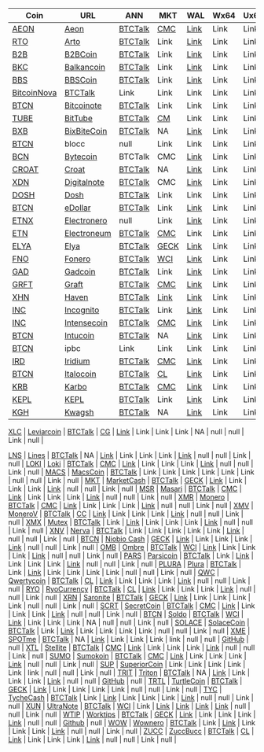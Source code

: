 |  **Coin** | **URL** | **ANN** | **MKT** | **WAL** | **Wx64** | **Ux64** | **Mx64** | **EXP** | **ALG** | **Miner** | **AScripts** | **Git** |
 |  ------ | ------ | ------ | ------ | ------ | ------ | ------ | ------ | ------ | ------ | ------ | ------ | ------ |
[AEON](https://github.com/aeugenegray/cryptonote-coins-list/tree/master/aeon) | [Aeon](http://www.aeon.cash/) | [BTCTalk](https://bitcointalk.org/index.php?topic=641696.0) | [CMC](https://coinmarketcap.com/currencies/aeon/) | [Link](https://www.aeon.cash/#downloads) | Link | Link | Link | [Link](http://chainradar.com/aeon/blocks) | null | null | [GitHub](https://github.com/aeugenegray/xmr-stak-aeon.git) | null |[XAO](https://github.com/aeugenegray/cryptonote-coins-list/tree/master/alloy) | [Alloy](https://alloyproject.org/) | [BTCTalk](https://bitcointalk.org/index.php?topic=2676887.0) | Link | [Link](https://alloyproject.org/#wallet) | Link | Link | Link | Link | null | null | Link | null |
[RTO](https://github.com/aeugenegray/cryptonote-coins-list/tree/master/arto) | [Arto](https://www.arto.cash/) | [BTCTalk](https://bitcointalk.org/index.php?topic=2932583.0) | Link | [Link](https://www.arto.cash/#download) | Link | Link | Link | Link | null | null | Link | null |
[B2B](https://github.com/aeugenegray/cryptonote-coins-list/tree/master/b2bcoin) | [B2BCoin](https://b2bcoin.xyz/) | [BTCTalk](https://bitcointalk.org/index.php?topic=98163.0) | Link | [Link](https://b2bcoin.xyz/#download) | Link | Link | Link | Link | null | null | Link | null |
[BKC](https://github.com/aeugenegray/cryptonote-coins-list/tree/master/balkancoin) | [Balkancoin](https://www.balkancoin.org/) | [BTCTalk](https://bitcointalk.org/index.php?topic=28234.0) | Link | [Link](https://www.balkancoin.org/downloads/) | Link | Link | Link | Link | null | null | Link | null |
[BBS](https://github.com/aeugenegray/cryptonote-coins-list/tree/master/bbscoin) | [BBSCoin](https://bbscoin.xyz/) | [BTCTalk](https://bitcointalk.org/index.php?topic=2861067.0) | Link | [Link](https://bbscoin.xyz/download/#downloads) | Link | Link | Link | Link | null | null | Link | null | NA |
[BitcoinNova](http://bitcoinn.biz/) | [BTCTalk](https://bitcointalk.org/index.php?topic=2309303.0) | Link | Link | Link | Link | Link | Link | null | null | Link | null |
[BTCN](https://github.com/aeugenegray/cryptonote-coins-list/tree/master/bitcoinote) | [Bitcoinote](http://www.bitcoinote.org/) | [BTCTalk](https://bitcointalk.org/index.php?topic=2660296.0) | Link | Link | Link | Link | Link | Link | null | null | Link | null |
[TUBE](https://github.com/aeugenegray/cryptonote-coins-list/tree/master/bittube) | [BitTube](https://coin.bit.tube/) | [BTCTalk](https://bitcointalk.org/index.php?topic=2856278.0) | [CM](https://coinmarketcap.com/currencies/bit-tube/) | Link | Link | Link | Link | Link | null | null | Link | null |
[BXB](https://github.com/aeugenegray/cryptonote-coins-list/tree/master/bixbitecoin) | [BixBiteCoin](https://bixbite.pro/) | [BTCTalk](https://bitcointalk.org/index.php?topic=3443277.0) | NA | [Link](https://bixbite.pro/#download) | Link | Link | Link | [Link](http://explorer.bixbite.pro/) | null | null | Link | null |
[BTCN](https://github.com/aeugenegray/cryptonote-coins-list/tree/master/blocc) | blocc | null | Link | Link | Link | Link | Link | Link | null | null | Link | null| 
[BCN](https://github.com/aeugenegray/cryptonote-coins-list/tree/master/bytecoin) | [Bytecoin](https://www.google.com/url?sa=t&rct=j&q=&esrc=s&source=web&cd=2&cad=rja&uact=8&ved=0ahUKEwipu4W3j8jbAhVnl1QKHd9CC3UQFgg9MAE&url=https%3A%2F%2Fbytecoin.org%2F&usg=AOvVaw2A2G0mFi3etnsJNATevwm1) | BTCTalk | CMC  | [Link](https://www.google.com/url?sa=t&rct=j&q=&esrc=s&source=web&cd=1&cad=rja&uact=8&ved=0ahUKEwif_I_0j8jbAhVrrFQKHWynAU8QFggpMAA&url=https%3A%2F%2Fbytecoin.org%2Fdownloads&usg=AOvVaw2UxlZBr-UCzkFVMQdil7w7) | Link | Link | Link | [Link](https://www.google.com/url?sa=t&rct=j&q=&esrc=s&source=web&cd=1&cad=rja&uact=8&ved=0ahUKEwjLmfn8j8jbAhUJiFQKHa1MDhMQFggpMAA&url=https%3A%2F%2Fchainradar.com%2F&usg=AOvVaw1DTxfk57TE4BeObsNqUcqv) | null | null | Link | null |
[CROAT](https://github.com/aeugenegray/cryptonote-coins-list/tree/master/croat) | [Croat](http://croat.cat/) | [BTCTalk](https://bitcointalk.org/index.php?topic=02443.0) | NA | [Link](http://croat.cat/#downloads) | Link | Link | Link | [Link](http://8..71.1/) | null | null | Link | null |
[XDN](https://github.com/aeugenegray/cryptonote-coins-list/tree/master/digitalnote) | [Digitalnote](http://www.digitalnote.biz/) | [BTCTalk](https://bitcointalk.org/index.php?topic=1082745.0) | CMC  | [Link](https://digitalnote.biz/#download) | Link | Link | Link | [Link](http://chainradar.com/xdn/blocks) | null | null | Link | null[DCY](https://github.com/aeugenegray/cryptonote-coins-list/tree/master/dinastycoin) | [Dinastycoin](http://www.dinastycoin.com/en/) | null | [WCI](https://worldcoinindex.com/it/moneta/dinastycoin) | [Link](https://github.com/dinastyoffreedom/dinastycoin/releases) | Link | Link | Link | Link | null | null | Link | null |
[DOSH](https://github.com/aeugenegray/cryptonote-coins-list/tree/master/dosh) | [Dosh](http://getdosh.org/) | [BTCTalk](https://bitcointalk.org/index.php?topic=2958573.0) | Link | Link | Link | Link | Link | [Link](https://dosh-explorer.github.io/) | null | null | Link | null |
[BTCN](https://github.com/aeugenegray/cryptonote-coins-list/tree/master/edollar) | [eDollar](https://edollar.cash) | [BTCTalk](https://bitcointalk.org/index.php?topic=26436.0) | Link | [Link](https://edollar.cash/#download) | Link | Link | Link | [Link](https://explorer.edollar.cash/) | null | null | Link | null |
[ETNX](https://github.com/aeugenegray/cryptonote-coins-list/tree/master/electronero) | [Electronero](https://electronero.org) | null | Link | [Link](https://github.com/electronero/electronero/releases) | Link | Link | Link | Link | null | null | Link | null |
[ETN](https://github.com/aeugenegray/cryptonote-coins-list/tree/master/electroneum) | [Electroneum](http://electroneum.com/) | [BTCTalk](https://bitcointalk.org/index.php?topic=2353282.0) | [CMC](https://coinmarketcap.com/currencies/electroneum/) | Link | Link | Link | Link | [Link](https://blockexplorer.electroneum.com/) | null | null | Link | null |
[ELYA](https://github.com/aeugenegray/cryptonote-coins-list/tree/master/elya) | [Elya](https://elyatel.com) | [BTCTalk](https://bitcointalk.org/index.php?topic=31732.0) | [GECK](https://www.coingecko.com/en/coins/elya) | [Link](https://github.com/elyacoin/elyacoinwallet/releases) | Link | Link | Link | [Link](https://explorer.coolbits.io/elya/) | null | null | Link | null |
[FNO](https://github.com/aeugenegray/cryptonote-coins-list/tree/master/fonero) | [Fonero](https://fonero.org) | [BTCTalk](https://bitcointalk.org/index.php?topic=3109546) | [WCI](https://www.worldcoinindex.com/coin/fonero) | [Link](https://fonero.org/#downloads) | Link | Link | Link | [Link](http://blocks.fonero.org/) | null | null | Link | null |
[GAD](https://github.com/aeugenegray/cryptonote-coins-list/tree/master/gadcoin) | [Gadcoin](https://www.gadcoin.com.br/) | [BTCTalk](https://bitcointalk.org/index.php?topic=3339476.0) | Link | [Link](https://github.com/douglashipocreme/gadcoinwallet/releases) | Link | Link | Link | [Link](https://blockchain.gadcoin.com.br/) | null | null | Link | null |
[GRFT](https://github.com/aeugenegray/cryptonote-coins-list/tree/master/graft) | [Graft](https://www.graft.network/) | [BTCTalk](https://bitcointalk.org/index.php?topic=158) | [CMC](https://coinmarketcap.com/currencies/graft/) | [Link](https://itunes.apple.com/us/app/graft-cryptopay-wallet/id13544238?mt=8) | Link | Link | Link | [Link](https://blockexplorer.graft.network/) | null | null | Link | null |
[XHN](https://github.com/aeugenegray/cryptonote-coins-list/tree/master/haven) | [Haven](https://havenprotocol.com/) | [BTCTalk](https://bitcointalk.org/index.php?topic=2989487) | [Link](https://coinmarketcap.com/currencies/haven-protocol/) | [Link](https://havenprotocol.com/) | Link | Link | Link | [Link](https://explorer.havenprotocol.com/) | null | null | Link | null |
[INC](https://github.com/aeugenegray/cryptonote-coins-list/tree/master/incognito) | [Incognito](http://inc.ognito.org/) | [BTCTalk](https://bitcointalk.org/index.php?topic=3276900.0) | Link | [Link](https://github.com/incognito-currency/incognito-gui/releases) | Link | Link | Link | [Link](http://incognitoexplorer.ml/) | null | null | Link | null |
[INC](https://github.com/aeugenegray/cryptonote-coins-list/tree/master/intensecoin) | [Intensecoin](https://intensecoin.com) | [BTCTalk](https://bitcointalk.org/index.php?topic=2989487.0) | [CMC](https://coinmarketcap.com/currencies/intensecoin/) | [Link](https://intensecoin.com/#download) | Link | Link | Link | [Link](http://intensecoin.com/explorer) | null | null | Link | null |
[BTCN](https://github.com/aeugenegray/cryptonote-coins-list/tree/master/intucoin) | [Intucoin](http://intucoin.com) | [BTCTalk](https://bitcointalk.org/index.php?topic=3394028.0) | NA | [Link](http://intucoin.com/download.php) | Link | Link | Link | [Link](http://explorer.intucoin.com/) | null | null | Link | null |
[BTCN](https://github.com/aeugenegray/cryptonote-coins-list/tree/master/ipbc) | ipbc  | Link | Link | Link | Link | Link | Link | null | null | Link | null |
[IRD](https://github.com/aeugenegray/cryptonote-coins-list/tree/master/iridium) | [Iridium](https://ird.cash) | [BTCTalk](https://bitcointalk.org/index.php?topic=2856278.0) | [CMC](https://coincodex.com/crypto/iridium/) | [Link](https://ird.cash/#custompage1) | Link | Link | Link | [Link](https://explorer.ird.cash/) | null | null | Link | null |
[BTCN](https://github.com/aeugenegray/cryptonote-coins-list/tree/master/italocoin) | [Italocoin](https://www.italocoin.com/) | [BTCTalk](https://bitcointalk.org/index.php?topic=31277.0) | [CL](https://coinlib.io/coin/ITA/Italocoin) | [Link](https://www.italocoin.com/#download) | Link | Link | Link | [Link](https://explorer.italocoin.com/) | null | null | Link | null |
[KRB](https://github.com/aeugenegray/cryptonote-coins-list/tree/master/karbo) | [Karbo](http://karbowanec.com/) | [BTCTalk](https://bitcointalk.org/index.php?topic=14947) | [CMC](https://coinmarketcap.com/currencies/karbo/) | [Link](https://karbo.io/download) | Link | Link | Link | [Link](http://explorer.karbowanec.com/en/) | null | null | Link | null |
[KEPL](https://github.com/aeugenegray/cryptonote-coins-list/tree/master/kepl) | [KEPL](http://www.kepl.org/) | [BTCTalk](https://bitcointalk.org/index.php?topic=32887.0) | Link | [Link](http://www.kepl.org/downloads/KEPL-Wallet-Win64-1.1.0.zip) | Link | Link | Link | [Link](http://explorer.kepl.org/) | null | null | Link | null |
[KGH](https://github.com/aeugenegray/cryptonote-coins-list/tree/master/kwagsh) | [Kwagsh](https://kwagsh.com) | [BTCTalk](https://bitcointalk.org/index.php?topic=34150.0) | NA  | [Link](https://github.com/kwash-dev/kwagsh-gui/releases) | Link | Link | Link  | NA | null | null | Link | null

[XLC](https://github.com/aeugenegray/cryptonote-coins-list/tree/master/leviarcoin) | [Leviarcoin](https://leviarcoin.org) | [BTCTalk](https://bitcointalk.org/index.php?topic=473) | [CG](https://www.coingecko.com/en/coins/leviarcoin/trading_exchanges) | [Link](https://leviarcoin.org/#WALLET) | Link | Link | Link  | NA | null | null | Link | null |

[LNS](https://github.com/aeugenegray/cryptonote-coins-list/tree/master/lines) | [Lines](https://lines.pw) | [BTCTalk](https://bitcointalk.org/index.php?topic=3162385.0) | NA | [Link](https://lines.pw/wallets/lines-gui_0.3.0.deb) | Link | Link | Link | [Link](https://explorer.lines.pw/) | null | null | Link | null |
[LOKI](https://github.com/aeugenegray/cryptonote-coins-list/tree/master/loki) | [Loki](https://loki.network/) | [BTCTalk](https://bitcointalk.org/index.php?topic=3016125.0) | [CMC](https://coinmarketcap.com/currencies/loki/) | [Link](https://github.com/Loki-project) | Link | Link | Link | [Link](https://lokiblocks.com/) | null | null | Link | null |
[MACS](https://github.com/aeugenegray/cryptonote-coins-list/tree/master/macscoin) | [MacsCoin](https://macscoin.site/) | [BTCTalk](https://bitcointalk.org/index.php?topic=42456.0) | Link | Link | Link | Link | Link | Link | null | null | Link | null |
[MKT](https://github.com/aeugenegray/cryptonote-coins-list/tree/master/marketcash) | [MarketCash](http://marketcash.io) | [BTCTalk](https://bitcointalk.org/index.php?topic=304.0) | [GECK](https://www.coingecko.com/en/coins/marketcash) | [Link](http://marketcash.io/#wallet) | Link | Link | Link | [Link](http://explorer.marketcash.io/) | null | null | Link | null |
[MSR](https://github.com/aeugenegray/cryptonote-coins-list/tree/master/masari) | [Masari](https://getmasari.org/) | [BTCTalk](https://bitcointalk.org/index.php?topic=59114.0) | [CMC](https://coinmarketcap.com/currencies/masari/) | [Link](https://getmasari.org/#downloads) | Link | Link | Link | [Link](https://msrchain.net/) | null | null | Link | null |
[XMR](https://github.com/aeugenegray/cryptonote-coins-list/tree/master/monero) | [Monero](https://getmonero.org) | [BTCTalk](https://bitcointalk.org/index.php?topic=583449.0) | [CMC](https://coinmarketcap.com/currencies/monero/) | [Link](https://getmonero.org/downloads/) | Link | Link | Link | [Link](http://moneroblocks.info/) | null | null | Link | null |
[XMV](https://github.com/aeugenegray/cryptonote-coins-list/tree/master/monerov) | [MoneroV](https://monerov.org) | [BTCTalk](https://bitcointalk.org/index.php?topic=2947912.0) | [CC](https://coincodex.com/crypto/monerov/) | [Link](https://monerov.org) | Link | Link | Link | [Link](https://monerovexplorer.com/) | null | null | Link | null |
[XMX](https://github.com/aeugenegray/cryptonote-coins-list/tree/master/mutex) | [Mutex](http://mutexcurrency.io/) | [BTCTalk](http://explorer.mutexcurrency.io:8081/) | Link | [Link](https://github.com/MutexProject) | Link | Link | Link | [Link](http://explorer.mutexcurrency.io:8081/) | null | null | Link | null |
[XNV](https://github.com/aeugenegray/cryptonote-coins-list/tree/master/nerva) | [Nerva](http://getnerva.org) | [BTCTalk](https://bitcointalk.org/index.php?topic=3464367.0) | Link | Link | Link | Link | Link | [Link](http://explorer.getnerva.org/) | null | null | Link | null |
[BTCN](https://github.com/aeugenegray/cryptonote-coins-list/tree/master/niobiobash) | [Niobio Cash](https://niobiocash.org/en/) | [GECK](https://www.coingecko.com/en/coins/niobio-cash) | [Link](https://github.com/niobio-cash/Downloads/releases) | Link | Link | Link | [Link](https://niobiocash.org/en/#block-explorer) | null | null | Link | null |
[OMB](https://github.com/aeugenegray/cryptonote-coins-list/tree/master/ombre) | [Ombre](https://www.ombre.io/) | [BTCTalk](https://bitcointalk.org/index.php?topic=3063727.0) | [WCI](https://www.worldcoinindex.com/coin/ombre) | [Link](https://github.com/ombre-projects/ombre/releases) | Link | Link | Link | [Link](https://explorer.ombre.io/) | null | null | Link | null |
[PARS](https://github.com/aeugenegray/cryptonote-coins-list/tree/master/parsi) | [Parsicoin](https://parsicoin.net/) | [BTCTalk](https://bitcointalk.org/index.php?topic=33837.0) | Link | [Link](https://github.com/ParsiCoin/parsicoin/releases) | Link | Link | Link | [Link](http://explorer.parsicoin.net/) | null | null | Link | null |
[PLURA](https://github.com/aeugenegray/cryptonote-coins-list/tree/master/plura) | [Plura](https://pluracoin.org/) | [BTCTalk](https://bitcointalk.org/index.php?topic=3081442.0) | Link | [Link](https://pluracoin.org/#wallet) | Link | Link | Link | Link | null | null | Link | null |
[QWC](https://github.com/aeugenegray/cryptonote-coins-list/tree/master/qwertycoin) | [Qwertycoin](https://qwertycoin.org) | [BTCTalk](https://bitcointalk.org/index.php?topic=28814.0) | [CL](https://coinlib.io/coin/QWC/Qwertycoin) | [Link](https://qwertycoin.org/downloads/) | Link | Link | Link | [Link](http://explorer.qwertycoin.org/) | null | null | Link | null |
[RYO](https://github.com/aeugenegray/cryptonote-coins-list/tree/master/ryocurrency) | [RyoCurrency](https://ryo-currency.com/) | [BTCTalk](https://bitcointalk.org/index.php?topic=4413010.0) | [CL](https://coinlib.io/coin/RYO/Ryo) | [Link](https://github.com/ryo-currency/ryo-emergency/releases/tag/0.1.2) | Link | Link | Link | [Link](http://explorer.ryo-currency.com/) | null | null | Link | null |
[XRN](https://github.com/aeugenegray/cryptonote-coins-list/tree/master/saronite) | [Saronite](https://saronite.io/) | [BTCTalk](https://bitcointalk.org/index.php?topic=4004235.0) | [GECK](https://www.coingecko.com/en/price_charts/saronite/usd) | [Link](https://github.com/saronite/saronite-gui-wallet) | Link | Link | Link | Link | null | null | Link | null |
[SCRT](https://github.com/aeugenegray/cryptonote-coins-list/tree/master/secretcoin) | [SecretCoin](https://secretcoin.club/) | [BTCTalk](https://bitcointalk.org/index.php?topic=11654.0) | [CMC](https://coinmarketcap.com/currencies/secretcoin/) | [Link](https://github.com/TeamSecret/SecretCoin) | Link | Link | Link | [Link](https://chainz.cryptoid.info/scrt/) | null | null | Link | null |
[BTCN](https://github.com/aeugenegray/cryptonote-coins-list/tree/master/bitcoinote) | [Soldo](http://soldo.in) | [BTCTalk](https://bitcointalk.org/index.php?topic=23311) | [WCI](https://www.worldcoinindex.com/coin/soldo) | [Link](https://github.com/monselice/sld) | Link | Link | Link | NA | null | null | Link | null |
[SOLACE](https://github.com/aeugenegray/cryptonote-coins-list/tree/master/solacecoin) | [SolaceCoin](http://solace-coin.com/) | [BTCTalk](https://bitcointalk.org/index.php?topic=3297659.0) | Link | [Link](https://github.com/schmeckles/SolaceCoin-GUI-Wallet/releases/download/v1.1.1/SolaceGUI-v1.1.1.zip) | Link | Link | Link | Link | null | null | Link | null |
[XME](https://github.com/aeugenegray/cryptonote-coins-list/tree/master/spotme) | [SPOTme](https://www2.spotmecoin.com/) | [BTCTalk](https://bitcointalk.org/index.php?topic=2701367.0) | NA | [Link](https://www2.spotmecoin.com/) | Link | Link | Link | link | null | null | [GitHub](https://github.com/aeugenegray/xmr-stak-spotme) | null |
[XTL](https://github.com/aeugenegray/cryptonote-coins-list/tree/master/stellite) | [Stellite](https://stellite.cash/) | [BTCTalk](https://bitcointalk.org/index.php?topic=2813261) | [CMC](https://coinmarketcap.com/currencies/stellite/) | [Link](https://github.com/stellitecoin/StelliteGUI/releases) | Link | Link | Link | [Link](http://explorer.stellite.cash/) | null | null | Link | null |
[SUMO](https://github.com/aeugenegray/cryptonote-coins-list/tree/master/sumokoin) | [Sumokoin](https://www.sumokoin.org) | [BTCTalk](https://bitcointalk.org/index.php?topic=05086.0) | [CMC](https://coinmarketcap.com/currencies/sumokoin/) | [Link](https://github.com/sumoproject/SumoGUIWallet/releases/download/v0.0.5/Sumokoin_GUI_Wallet-v0.0.5-Linux-x64.tar.bz2) | Link | Link | Link | [Link](https://explorer.sumokoin.com/) | null | null | Link | null |
[SUP](https://github.com/aeugenegray/cryptonote-coins-list/tree/master/superiorcoin) | [SuperiorCoin](http://superior-coin.com) | Link | Link | Link | Link | Link | link | null | null | Link | null |
[TRIT](https://github.com/aeugenegray/cryptonote-coins-list/tree/master/triton) | [Triton](https://tritonproject.org/) | [BTCTalk](https://bitcointalk.org/index.php?topic=2944793.0) | NA | [Link](https://tritonproject.org/#wallets) | Link | Link | Link | [Link](http://explorer.tritonproject.org/) | null | null | [GitHub](https://github.com/aeugenegray/xmr-stak-triton) | null |
[TRTL](https://github.com/aeugenegray/cryptonote-coins-list/tree/master/turtlecoin) | [TurtleCoin](https://turtlecoin.lol) | [BTCTalk](https://bitcointalk.org/index.php?topic=28787.0) | [GECK](https://www.coingecko.com/en/price_charts/turtlecoin/usd) | [Link](https://turtlecoin.lol/#download) | Link | Link | Link | Link | null | null | Link | null |
[TYC](https://github.com/aeugenegray/cryptonote-coins-list/tree/master/tychecash) | [TycheCash](https://tyche.cash) | [BTCTalk](https://bitcointalk.org/index.php?topic=2910750.) | Link | [Link](https://tyche.cash/#download) | Link | Link | Link | [Link](http://explorer.tychecash.net/) | null | null | Link | null |
[XUN](https://github.com/aeugenegray/cryptonote-coins-list/tree/master/ultranote) | [UltraNote](https://ultranote.org) | [BTCTalk](https://bitcointalk.org/index.php?topic=2357930.0) | [WCI](https://www.worldcoinindex.com/coin/ultranote) | Link | [Link](https://ultranote.org/UltraNoteWallet-1.0.8-beta-win64.zip) | [Link](https://ultranote.org/UltraNoteWallet-1.0.8-beta.amd64.deb) | [Link](https://ultranote.org/UltraNoteWallet-1.0.8-beta.dmg) | [Link](http://explorer.ultranote.org/) | null | null | Link | null |
[WTIP](https://github.com/aeugenegray/cryptonote-coins-list/tree/master/worktips) | [Worktips](http://worktips.info/) | [BTCTalk](https://bitcointalk.org/index.php?topic=30860.0) | [GECK](https://www.coingecko.com/en/price_charts/worktips/usd) | [Link](http://worktips.info/) | Link | Link | Link | [Link](http://blockexplorer.worktips.info/) | null | null | [Github](https://github.com/aeugenegray/xmr-stak-worktips) | null |
[WOW](https://github.com/aeugenegray/cryptonote-coins-list/tree/master/wownero) | [Wownero](http://wownero.org/) | [BTCTalk](https://bitcointalk.org/index.php?topic=3088712.0) | Link | [Link](https://github.com/wownero/wownero-gui/releases/) | Link | Link | Link | [Link](http://explore.wownero.com/) | null | null | Link | null |
[ZUCC](https://github.com/aeugenegray/cryptonote-coins-list/tree/master/zuccbucc) | [ZuccBucc](https://zuccbu.cc/) | [BTCTalk](https://bitcointalk.org/index.php?topic=37615.0) | [CL](https://coinlib.io/coin/ZUCC/Zuccbucc) | [Link](https://github.com/zuccbucc-project/zuccbucc-wallet-gui/releases/tag/v0.2.3.0) | Link | Link | Link | [Link](https://explorer.zuccbu.cc/) | null | null | Link | null |

